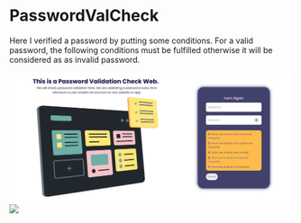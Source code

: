 # PasswordValCheck
Here I verified a password by putting some conditions. For a valid password, the following conditions must be fulfilled otherwise it will be considered as as invalid password.

![](screenshots/validation.jpg)
![](screenshots/validation2.jpg)
